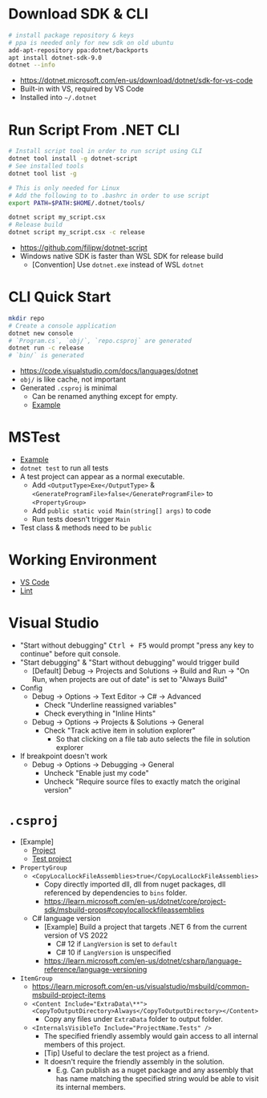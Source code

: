 # Download SDK & CLI

```bash
# install package repository & keys
# ppa is needed only for new sdk on old ubuntu
add-apt-repository ppa:dotnet/backports
apt install dotnet-sdk-9.0
dotnet --info
```

- <https://dotnet.microsoft.com/en-us/download/dotnet/sdk-for-vs-code>
- Built-in with VS, required by VS Code
- Installed into `~/.dotnet`


# Run Script From .NET CLI

```bash
# Install script tool in order to run script using CLI
dotnet tool install -g dotnet-script
# See installed tools
dotnet tool list -g

# This is only needed for Linux
# Add the following to to .bashrc in order to use script
export PATH=$PATH:$HOME/.dotnet/tools/

dotnet script my_script.csx
# Release build
dotnet script my_script.csx -c release
```

- <https://github.com/filipw/dotnet-script>
- Windows native SDK is faster than WSL SDK for release build
    - [Convention] Use `dotnet.exe` instead of WSL `dotnet`

# CLI Quick Start

```bash
mkdir repo
# Create a console application
dotnet new console
# `Program.cs`, `obj/`, `repo.csproj` are generated
dotnet run -c release
# `bin/` is generated
```


- <https://code.visualstudio.com/docs/languages/dotnet>
- `obj/` is like cache, not important
- Generated `.csproj` is minimal
    - Can be renamed anything except for empty.
    - [Example](<csproj>)

# MSTest

- [Example](<test_csproj>)
- `dotnet test` to run all tests
- A test project can appear as a normal executable.
    - Add `<OutputType>Exe</OutputType>` & `<GenerateProgramFile>false</GenerateProgramFile>` to `<PropertyGroup>`
    - Add `public static void Main(string[] args)` to code
    - Run tests doesn't trigger `Main`
- Test class & methods need to be `public`


# Working Environment

- [VS Code](</VS Code/C%23.md>)
- [Lint](</Lint/C%23.md>)


# Visual Studio

- "Start without debugging" <kbd>Ctrl + F5</kbd> would prompt "press any key to continue" before quit console.
- "Start debugging" & "Start without debugging" would trigger build
    - [Default] Debug -> Projects and Solutions -> Build and Run -> "On Run, when projects are out of date" is set to "Always Build"
- Config
    - Debug -> Options -> Text Editor -> C# -> Advanced
        - Check "Underline reassigned variables"
        - Check everything in "Inline Hints"
    - Debug -> Options -> Projects & Solutions -> General
        - Check "Track active item in solution explorer"
            - So that clicking on a file tab auto selects the file in solution explorer
- If breakpoint doesn't work
    - Debug -> Options -> Debugging -> General
        - Uncheck "Enable just my code"
        - Uncheck "Require source files to exactly match the original version"

# `.csproj`

- [Example]
    - [Project](<csproj>)
    - [Test project](<test_csproj>)
- `PropertyGroup`
    - `<CopyLocalLockFileAssemblies>true</CopyLocalLockFileAssemblies>`
        - Copy directly imported dll, dll from nuget packages, dll referenced by dependencies to `bins` folder.
        - <https://learn.microsoft.com/en-us/dotnet/core/project-sdk/msbuild-props#copylocallockfileassemblies>
    - C# language version
        - [Example] Build a project that targets .NET 6 from the current version of VS 2022
            - C# 12 if `LangVersion` is set to `default`
            - C# 10 if `LangVersion` is unspecified
        - <https://learn.microsoft.com/en-us/dotnet/csharp/language-reference/language-versioning>
- `ItemGroup`
    - <https://learn.microsoft.com/en-us/visualstudio/msbuild/common-msbuild-project-items>
    - `<Content Include="ExtraData\**"><CopyToOutputDirectory>Always</CopyToOutputDirectory></Content>`
        - Copy any files under `ExtraData` folder to output folder.
    - `<InternalsVisibleTo Include="ProjectName.Tests" />`
        - The specified friendly assembly would gain access to all internal members of this project.
        - [Tip] Useful to declare the test project as a friend.
        - It doesn't require the friendly assembly in the solution.
            - E.g. Can publish as a nuget package and any assembly that has name matching the specified string would be able to visit its internal members.
